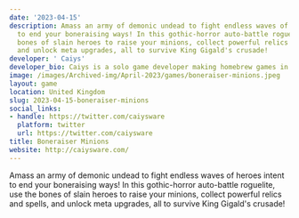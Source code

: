 ```yaml
---
date: '2023-04-15'
description: Amass an army of demonic undead to fight endless waves of heroes intent
  to end your boneraising ways! In this gothic-horror auto-battle roguelite, use the
  bones of slain heroes to raise your minions, collect powerful relics and spells,
  and unlock meta upgrades, all to survive King Gigald's crusade!
developer: ' Caiys'
developer_bio: Caiys is a solo game developer making homebrew games in the UK.
image: /images/Archived-img/April-2023/games/boneraiser-minions.jpeg
layout: game
location: United Kingdom
slug: 2023-04-15-boneraiser-minions
social_links:
- handle: https://twitter.com/caiysware
  platform: twitter
  url: https://twitter.com/caiysware
title: Boneraiser Minions
website: http://caiysware.com/
---
```


Amass an army of demonic undead to fight endless waves of heroes intent to end your boneraising ways! In this gothic-horror auto-battle roguelite, use the bones of slain heroes to raise your minions, collect powerful relics and spells, and unlock meta upgrades, all to survive King Gigald's crusade!